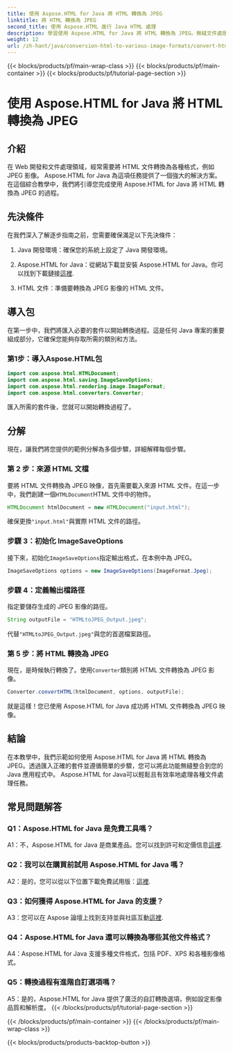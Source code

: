 ```yaml
---
title: 使用 Aspose.HTML for Java 將 HTML 轉換為 JPEG
linktitle: 將 HTML 轉換為 JPEG
second_title: 使用 Aspose.HTML 進行 Java HTML 處理
description: 學習使用 Aspose.HTML for Java 將 HTML 轉換為 JPEG。無縫文件處理的分步指南。
weight: 12
url: /zh-hant/java/conversion-html-to-various-image-formats/convert-html-to-jpeg/
---
```


{{< blocks/products/pf/main-wrap-class >}}
{{< blocks/products/pf/main-container >}}
{{< blocks/products/pf/tutorial-page-section >}}

# 使用 Aspose.HTML for Java 將 HTML 轉換為 JPEG

## 介紹

在 Web 開發和文件處理領域，經常需要將 HTML 文件轉換為各種格式，例如 JPEG 影像。 Aspose.HTML for Java 為這項任務提供了一個強大的解決方案。在這個綜合教學中，我們將引導您完成使用 Aspose.HTML for Java 將 HTML 轉換為 JPEG 的過程。 

## 先決條件

在我們深入了解逐步指南之前，您需要確保滿足以下先決條件：

1. Java 開發環境：確保您的系統上設定了 Java 開發環境。

2.  Aspose.HTML for Java：從網站下載並安裝 Aspose.HTML for Java。你可以找到下載鏈接[這裡](https://releases.aspose.com/html/java/).

3. HTML 文件：準備要轉換為 JPEG 影像的 HTML 文件。

## 導入包

在第一步中，我們將匯入必要的套件以開始轉換過程。這是任何 Java 專案的重要組成部分，它確保您能夠存取所需的類別和方法。

### 第1步：導入Aspose.HTML包

```java
import com.aspose.html.HTMLDocument;
import com.aspose.html.saving.ImageSaveOptions;
import com.aspose.html.rendering.image.ImageFormat;
import com.aspose.html.converters.Converter;
```

匯入所需的套件後，您就可以開始轉換過程了。

## 分解

現在，讓我們將您提供的範例分解為多個步驟，詳細解釋每個步驟。

### 第 2 步：來源 HTML 文檔

要將 HTML 文件轉換為 JPEG 映像，首先需要載入來源 HTML 文件。在這一步中，我們創建一個`HTMLDocument`HTML 文件中的物件。

```java
HTMLDocument htmlDocument = new HTMLDocument("input.html");
```

確保更換`"input.html"`與實際 HTML 文件的路徑。

### 步驟 3：初始化 ImageSaveOptions

接下來，初始化`ImageSaveOptions`指定輸出格式，在本例中為 JPEG。

```java
ImageSaveOptions options = new ImageSaveOptions(ImageFormat.Jpeg);
```

### 步驟 4：定義輸出檔路徑

指定要儲存生成的 JPEG 影像的路徑。

```java
String outputFile = "HTMLtoJPEG_Output.jpeg";
```

代替`"HTMLtoJPEG_Output.jpeg"`與您的首選檔案路徑。

### 第 5 步：將 HTML 轉換為 JPEG

現在，是時候執行轉換了。使用`Converter`類別將 HTML 文件轉換為 JPEG 影像。

```java
Converter.convertHTML(htmlDocument, options, outputFile);
```

就是這樣！您已使用 Aspose.HTML for Java 成功將 HTML 文件轉換為 JPEG 映像。

## 結論

在本教學中，我們示範如何使用 Aspose.HTML for Java 將 HTML 轉換為 JPEG。透過匯入正確的套件並遵循簡單的步驟，您可以將此功能無縫整合到您的 Java 應用程式中。 Aspose.HTML for Java可以輕鬆且有效率地處理各種文件處理任務。

## 常見問題解答

### Q1：Aspose.HTML for Java 是免費工具嗎？

 A1：不，Aspose.HTML for Java 是商業產品。您可以找到許可和定價信息[這裡](https://purchase.aspose.com/buy).

### Q2：我可以在購買前試用 Aspose.HTML for Java 嗎？

 A2：是的，您可以從以下位置下載免費試用版：[這裡](https://releases.aspose.com/html/java).

### Q3：如何獲得 Aspose.HTML for Java 的支援？

A3：您可以在 Aspose 論壇上找到支持並與社區互動[這裡](https://forum.aspose.com/).

### Q4：Aspose.HTML for Java 還可以轉換為哪些其他文件格式？

A4：Aspose.HTML for Java 支援多種文件格式，包括 PDF、XPS 和各種影像格式。

### Q5：轉換過程有進階自訂選項嗎？

A5：是的，Aspose.HTML for Java 提供了廣泛的自訂轉換選項，例如設定影像品質和解析度。
{{< /blocks/products/pf/tutorial-page-section >}}

{{< /blocks/products/pf/main-container >}}
{{< /blocks/products/pf/main-wrap-class >}}

{{< blocks/products/products-backtop-button >}}
